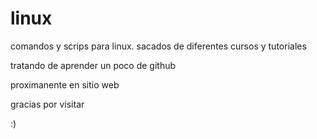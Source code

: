 # linux
comandos y scrips para linux. sacados de diferentes cursos y tutoriales

tratando de aprender un poco de github

proximanente en sitio web

gracias por visitar

:)
